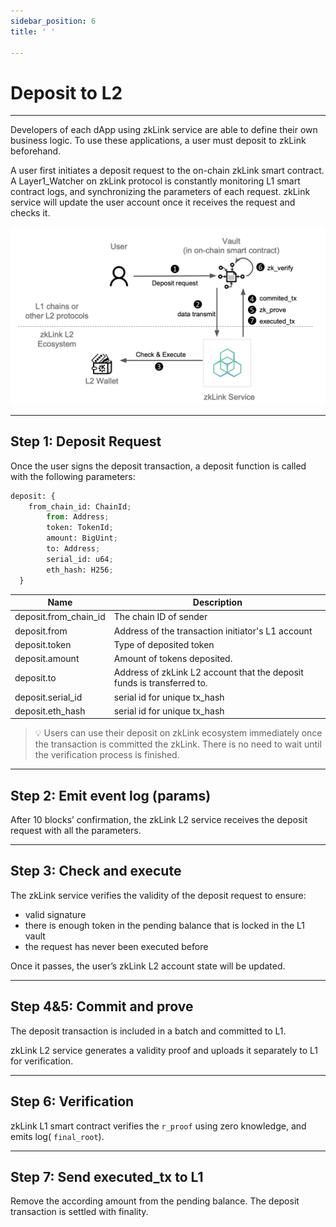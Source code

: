 ```yaml
---
sidebar_position: 6
title: ' '

---
```


# Deposit to L2

---
Developers of each dApp using zkLink service are able to define their own business logic. To use these applications, a user must deposit to zkLink beforehand.

A user first initiates a deposit request to the on-chain zkLink smart contract. A Layer1_Watcher on zkLink protocol is constantly monitoring L1 smart contract logs, and synchronizing the parameters of each request. zkLink service will update the user account once it receives the request and checks it.

![Deposit Flow](../../static/img/flow-deposit.jpg)

---
## Step 1: Deposit Request

Once the user signs the deposit transaction, a deposit function is called with the following parameters:

```python
deposit: {
    from_chain_id: ChainId;
		from: Address;
		token: TokenId;
		amount: BigUint;
		to: Address;
		serial_id: u64;
		eth_hash: H256;
  }
```

| Name | Description |
| --- | --- |
| deposit.from_chain_id | The chain ID of sender |
| deposit.from | Address of the transaction initiator's L1 account |
| deposit.token | Type of deposited token |
| deposit.amount | Amount of tokens deposited. |
| deposit.to | Address of zkLink L2 account that the deposit funds is transferred to. |
| deposit.serial_id | serial id for unique tx_hash |
| deposit.eth_hash | serial id for unique tx_hash |

> 💡 Users can use their deposit on zkLink ecosystem immediately once the transaction is committed the zkLink. There is no need to wait until the verification process is finished.


---
## Step 2: Emit event log (params)

After 10 blocks’ confirmation, the zkLink L2 service receives the deposit request with all the parameters.

---
## Step 3: Check and execute

The zkLink service verifies the validity of the deposit request to ensure:

- valid signature
- there is enough token in the pending balance that is locked in the L1 vault
- the request has never been executed before

Once it passes, the user’s zkLink L2 account state will be updated.

---
## Step 4&5: Commit and prove

The deposit transaction is included in a batch and committed to L1.

zkLink L2 service generates a validity proof and uploads it separately to L1 for verification.

---
## Step 6: Verification

zkLink L1 smart contract verifies the `r_proof` using zero knowledge, and emits log( `final_root`).

---
## Step 7: Send executed_tx to L1

Remove the according amount from the pending balance. The deposit transaction is settled with finality.
